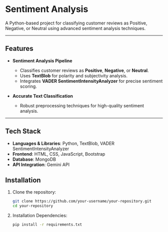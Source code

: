 # Sentiment Analysis

A Python-based project for classifying customer reviews as Positive, Negative, or Neutral using advanced sentiment analysis techniques.

---

##  Features

- **Sentiment Analysis Pipeline**  
  - Classifies customer reviews as **Positive**, **Negative**, or **Neutral**.  
  - Uses **TextBlob** for polarity and subjectivity analysis.  
  - Integrates **VADER SentimentIntensityAnalyzer** for precise sentiment scoring.  

- **Accurate Text Classification**  
  - Robust preprocessing techniques for high-quality sentiment analysis.  

---

##  Tech Stack

- **Languages & Libraries**: Python, TextBlob, VADER SentimentIntensityAnalyzer  
- **Frontend**: HTML, CSS, JavaScript, Bootstrap  
- **Database**: MongoDB  
- **API Integration**: Gemini API  

## Installation

1. Clone the repository:  
   ```bash
   git clone https://github.com/your-username/your-repository.git
   cd your-repository
2. Installation Dependencies:
   ```bash
   pip install -r requirements.txt

